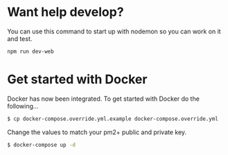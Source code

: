 # Want help develop?
You can use this command to start up with nodemon so you can work on it and test.

```sh
npm run dev-web
```

# Get started with Docker

Docker has now been integrated. To get started with Docker do the following...

```sh
$ cp docker-compose.override.yml.example docker-compose.override.yml
```

Change the values to match your pm2+ public and private key.

```sh
$ docker-compose up -d
```
